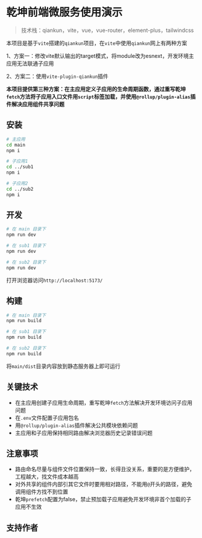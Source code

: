 # 乾坤前端微服务使用演示

> 技术栈：qiankun，vite，vue，vue-router，element-plus，tailwindcss

本项目是基于`vite`搭建的`qiankun`项目，在`vite`中使用`qiankun`网上有两种方案

1、方案一：修改vite默认输出的target模式，将module改为esnext，开发环境主应用无法联通子应用

2、方案二：使用`vite-plugin-qiankun`插件

**本项目提供第三种方案：在主应用定义子应用的生命周期函数，通过重写乾坤`fetch`方法将子应用入口文件用`script`标签加载，并使用`@rollup/plugin-alias`插件解决应用组件共享问题**

## 安装

```bash
# 主应用
cd main
npm i

# 子应用1
cd ../sub1
npm i

# 子应用2
cd ../sub2
npm i
```

## 开发

```bash
# 在 main 目录下
npm run dev

# 在 sub1 目录下
npm run dev

# 在 sub2 目录下
npm run dev
```

打开浏览器访问`http://localhost:5173/`

## 构建

```bash
# 在 main 目录下
npm run build

# 在 sub1 目录下
npm run build

# 在 sub2 目录下
npm run build
```

将`main/dist`目录内容放到静态服务器上即可运行

## 关键技术

- 在主应用创建子应用生命周期，重写乾坤`fetch`方法解决开发环境访问子应用问题
- 在`.env`文件配置子应用包名
- 用`@rollup/plugin-alias`插件解决公共模块依赖问题
- 主应用和子应用保持相同路由解决浏览器历史记录错误问题

## 注意事项

- 路由命名尽量与组件文件位置保持一致，长得丑没关系，重要的是方便维护，工程越大，找文件成本越高
- 对外共享的组件内部引其它文件时要用相对路径，不能用`@`开头的路径，避免调用组件方找不到位置
- 乾坤`prefetch`配置为false，禁止预加载子应用避免开发环境非首个加载的子应用不生效

## 支持作者
